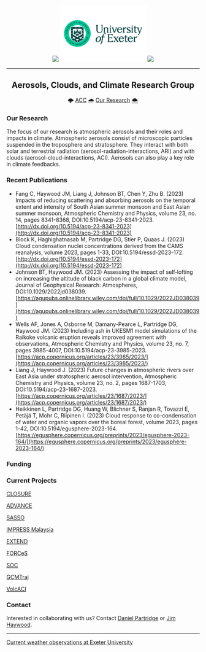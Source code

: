 <!-- ####################################################################### -->
<!-- ------------------------------- HEADING ------------------------------- -->
<!-- _______________________________________________________________________ -->

<div id="header" align="center">
  <img src="https://media.giphy.com/media/fxa8UyRChmyT2wi5KA/giphy.gif" width="150"/>
  <img src="https://github.com/UoE-ACC/.github/blob/main/sources/img/Uni_Landscape_Pos_Lrg.png" width="225"/>
  <img src="https://media.giphy.com/media/fxa8UyRChmyT2wi5KA/giphy.gif" width="150"/>

---
## Aerosols, Clouds, and Climate Research Group
:cloud_with_lightning: [ACC](https://mathematics.exeter.ac.uk/aerosol-clouds/)
:cloud_with_rain: [Our Research](https://mathematics.exeter.ac.uk/aerosol-clouds/research/)
:cloud_with_snow:


</div>

<!-- ####################################################################### -->
<!-- -------------------------------- BODY --------------------------------- -->
<!-- _______________________________________________________________________ -->

### Our Research
The focus of our research is atmospheric aerosols and their roles and impacts in climate. Atmospheric aerosols consist of microscopic particles suspended in the troposphere and stratosphere. They interact with both solar and terrestrial radiation (aerosol-radiation-interactions, ARI) and with clouds (aerosol-cloud-interactions, ACI). Aerosols can also play a key role in climate feedbacks.

### Recent Publications
 - Fang C, Haywood JM, Liang J, Johnson BT, Chen Y, Zhu B. (2023) Impacts of reducing scattering and absorbing aerosols on the temporal extent and intensity of South Asian summer monsoon and East Asian summer monsoon, Atmospheric Chemistry and Physics, volume 23, no. 14, pages 8341-8368, DOI:10.5194/acp-23-8341-2023. [http://dx.doi.org/10.5194/acp-23-8341-2023](http://dx.doi.org/10.5194/acp-23-8341-2023)
 - Block K, Haghighatnasab M, Partridge DG, Stier P, Quaas J. (2023) Cloud condensation nuclei concentrations derived from the CAMS reanalysis, volume 2023, pages 1-33, DOI:10.5194/essd-2023-172. [http://dx.doi.org/10.5194/essd-2023-172](http://dx.doi.org/10.5194/essd-2023-172)
 - Johnson BT, Haywood JM. (2023) Assessing the impact of self‐lofting on increasing the altitude of black carbon in a global climate model, Journal of Geophysical Research: Atmospheres, DOI:10.1029/2022jd038039. [https://agupubs.onlinelibrary.wiley.com/doi/full/10.1029/2022JD038039](https://agupubs.onlinelibrary.wiley.com/doi/full/10.1029/2022JD038039)
 - Wells AF, Jones A, Osborne M, Damany-Pearce L, Partridge DG, Haywood JM. (2023) Including ash in UKESM1 model simulations of the Raikoke volcanic eruption reveals improved agreement with observations, Atmospheric Chemistry and Physics, volume 23, no. 7, pages 3985-4007, DOI:10.5194/acp-23-3985-2023. [https://acp.copernicus.org/articles/23/3985/2023/](https://acp.copernicus.org/articles/23/3985/2023/)
 - Liang J, Haywood J. (2023) Future changes in atmospheric rivers over East Asia under stratospheric aerosol intervention, Atmospheric Chemistry and Physics, volume 23, no. 2, pages 1687-1703, DOI:10.5194/acp-23-1687-2023. [https://acp.copernicus.org/articles/23/1687/2023/](https://acp.copernicus.org/articles/23/1687/2023/)
 - Heikkinen L, Partridge DG, Huang W, Blichner S, Ranjan R, Tovazzi E, Petäjä T, Mohr C, Riipinen I. (2023) Cloud response to co-condensation of water and organic vapors over the boreal forest, volume 2023, pages 1-42, DOI:10.5194/egusphere-2023-164. [https://egusphere.copernicus.org/preprints/2023/egusphere-2023-164/](https://egusphere.copernicus.org/preprints/2023/egusphere-2023-164/)


### Funding

### Current Projects


[CLOSURE](https://mathematics.exeter.ac.uk/aerosol-clouds/research/#closure)

[ADVANCE](https://mathematics.exeter.ac.uk/aerosol-clouds/research/#advance)

[SASSO](https://mathematics.exeter.ac.uk/aerosol-clouds/research/#sasso)

[IMPRESS Malaysia](https://mathematics.exeter.ac.uk/aerosol-clouds/research/#impress)

[EXTEND](https://mathematics.exeter.ac.uk/aerosol-clouds/research/#extend)

[FORCeS](https://mathematics.exeter.ac.uk/aerosol-clouds/research/#forces)

[SOC](https://mathematics.exeter.ac.uk/aerosol-clouds/research/#soc)

[GCMTraj](https://mathematics.exeter.ac.uk/aerosol-clouds/research/#gcmtraj)

[VolcACI](https://mathematics.exeter.ac.uk/aerosol-clouds/research/#volcaci)

### Contact
Interested in collaborating with us? Contact [Daniel Partridge](https://mathematics.exeter.ac.uk/staff/dp410) or [Jim Haywood](https://mathematics.exeter.ac.uk/staff/jmh232).

---

[Current weather observations at Exeter University](https://empslocal.ex.ac.uk/uoeweather/graphs/)